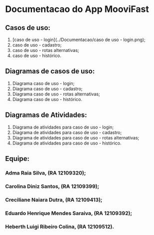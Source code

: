 # Documentacao do App MooviFast

## Casos de uso:
1. [caso de uso - login](../Documentacao/caso de uso - login.png);
2. caso de uso - cadastro;
3. caso de uso - rotas alternativas;
4. caso de uso - histórico.

## Diagramas de casos de uso:
1. Diagrama caso de uso - login;
2. Diagrama caso de uso - cadastro;
3. Diagrama caso de uso - rotas alternativas;
4. Diagrama caso de uso - histórico.

## Diagramas de Atividades:
1. Diagrama de atividades para caso de uso - login;
2. Diagrama de atividades para caso de uso - cadastro;
3. Diagrama de atividades para caso de uso - rotas alternativas;
4. Diagrama de atividades para caso de uso - histórico.

## Equipe:
### Adma Raia Silva, (RA 12109320); 
### Carolina Diniz Santos, (RA 12109399); 
### Creciliane Naiara Dutra, (RA 12109413); 
### Eduardo Henrique Mendes Saraiva, (RA 12109392); 
### Heberth Luigi Ribeiro Colina, (RA 12109512).
